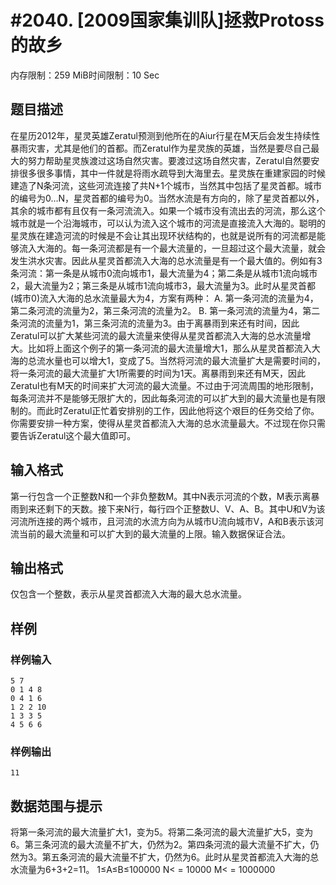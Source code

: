 # #2040. [2009国家集训队]拯救Protoss的故乡

内存限制：259 MiB时间限制：10 Sec

## 题目描述

在星历2012年，星灵英雄Zeratul预测到他所在的Aiur行星在M天后会发生持续性暴雨灾害，尤其是他们的首都。而Zeratul作为星灵族的英雄，当然是要尽自己最大的努力帮助星灵族渡过这场自然灾害。要渡过这场自然灾害，Zeratul自然要安排很多很多事情，其中一件就是将雨水疏导到大海里去。星灵族在重建家园的时候建造了N条河流，这些河流连接了共N+1个城市，当然其中包括了星灵首都。城市的编号为0&hellip;N，星灵首都的编号为0。当然水流是有方向的，除了星灵首都以外，其余的城市都有且仅有一条河流流入。如果一个城市没有流出去的河流，那么这个城市就是一个沿海城市，可以认为流入这个城市的河流是直接流入大海的。聪明的星灵族在建造河流的时候是不会让其出现环状结构的，也就是说所有的河流都是能够流入大海的。每一条河流都是有一个最大流量的，一旦超过这个最大流量，就会发生洪水灾害。因此从星灵首都流入大海的总水流量是有一个最大值的。例如有3条河流：第一条是从城市0流向城市1，最大流量为4；第二条是从城市1流向城市2，最大流量为2；第三条是从城市1流向城市3，最大流量为3。此时从星灵首都(城市0)流入大海的总水流量最大为4，方案有两种： A. 第一条河流的流量为4，第二条河流的流量为2，第三条河流的流量为2。 B. 第一条河流的流量为4，第二条河流的流量为1，第三条河流的流量为3。由于离暴雨到来还有时间，因此Zeratul可以扩大某些河流的最大流量来使得从星灵首都流入大海的总水流量增大。比如将上面这个例子的第一条河流的最大流量增大1，那么从星灵首都流入大海的总流水量也可以增大1，变成了5。当然将河流的最大流量扩大是需要时间的，将一条河流的最大流量扩大1所需要的时间为1天。离暴雨到来还有M天，因此Zeratul也有M天的时间来扩大河流的最大流量。不过由于河流周围的地形限制，每条河流并不是能够无限扩大的，因此每条河流的可以扩大到的最大流量也是有限制的。而此时Zeratul正忙着安排别的工作，因此他将这个艰巨的任务交给了你。你需要安排一种方案，使得从星灵首都流入大海的总水流量最大。不过现在你只需要告诉Zeratul这个最大值即可。

## 输入格式

第一行包含一个正整数N和一个非负整数M。其中N表示河流的个数，M表示离暴雨到来还剩下的天数。接下来N行，每行四个正整数U、V、A、B。其中U和V为该河流所连接的两个城市，且河流的水流方向为从城市U流向城市V，A和B表示该河流当前的最大流量和可以扩大到的最大流量的上限。输入数据保证合法。

## 输出格式

仅包含一个整数，表示从星灵首都流入大海的最大总水流量。

## 样例

### 样例输入

    
    5 7
    0 1 4 8
    0 4 1 6
    1 2 2 10
    1 3 3 5
    4 5 6 6
    
    

### 样例输出

    
    11
    
    

## 数据范围与提示

将第一条河流的最大流量扩大1，变为5。将第二条河流的最大流量扩大5，变为6。第三条河流的最大流量不扩大，仍然为2。第四条河流的最大流量不扩大，仍然为3。第五条河流的最大流量不扩大，仍然为6。此时从星灵首都流入大海的总水流量为6+3+2=11。 1&le;A&le;B&le;100000 N< = 10000 M< = 1000000
